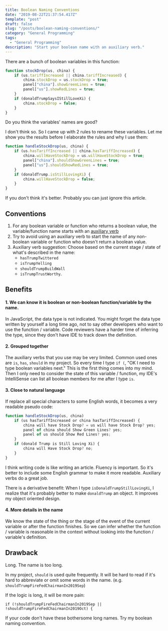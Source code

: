 ```yaml
---
title: Boolean Naming Conventions
date: "2019-08-22T21:37:54.417Z"
template: "post"
draft: false
slug: "/posts/boolean-naming-conventions/"
category: "General Programming"
tags:
  - "General Programming"
description: "Start your boolean name with an auxiliary verb."
---
```


There are a bunch of boolean variables in this function:
```js
function stockDrop(us, china) {
	if (us.tariffIncreased || china.tariffIncreased) {
		china.stockDrop = us.stockDrop = true;
		panel["china"].showGreenLines = true;
		panel["us"].showRedLines = true;
	}
	if (donaldTrumpSaysIStillLoveXi) {
		china.stockDrop = false;
	}
}
```
Do you think the variables' names are good?

I don't think so. So I came up with 2 rules to rename these variables. Let me show you the results before I elaborate the rules and why I use them:
```js
function handleStockDrop(us, china) {
	if (us.hasTariffIncreased || china.hasTariffIncreased) {
		china.willHaveStockDrop = us.willHaveStockDrop = true;
		panel["china"].shouldShowGreenLines = true;
		panel["us"].shouldShowRedLines = true;
	}
	if (donaldTrump.isStillLovingXi) {
		china.willHaveStockDrop = false;
	}
}
```

If you don't think it's better. Probably you can just ignore this article.

## Conventions
1. For any boolean variable or function who returns a boolean value, the variable/function name starts with an [auxiliary verb](https://en.wikipedia.org/wiki/Auxiliary_verb#List_of_auxiliaries_in_English)  
2. Try to avoid using an auxiliary verb to start the name of any non-boolean variable or function who doesn't return a boolean value.
3. Auxiliary verb suggestion:  Choose based on the current stage / state of what's described in the name: 
	- `hasTrumpTwittered`
	- `isTrumpYelling`
	- `shouldTrumpBuildWall`
	- `isTrumpTrustWorthy`.

## Benefits
#### 1. We can know it is boolean or non-boolean function/variable by the name.
In JavaScript, the data type is not indicated. You might forget the data type written by yourself a long time ago, not to say other developers who want to use the function / variable. Code reviewers have a harder time of inferring the type, since they don't have IDE to track down the definition.

#### 2. Grouped together
The auxiliary verbs that you use may be very limited. Common used ones are `is`, `has`, `should` in my project. So every time I type `if (`, "OK I need to type boolean variables next." This is the first thing comes into my mind. Then I only need to consider the state of this variable / function, my IDE's IntelliSense can list all boolean members for me after I type `is`.
#### 3. Close to natural language
If replace all special characters to some English words, it becomes a very readable pseudo code: 
```js
function handleStockDrop(us, china)
	if (us hasTariffIncreased or china hasTariffIncreased) {
		china will have Stock Drop? = us will have Stock Drop? yes;
		panel of china should Show Green Lines? yes;
		panel of us should Show Red Lines? yes;
	}
	if (donald Trump is Still Loving Xi) {
		china will Have Stock Drop? no;
	}
}
```
I think writing code is like writing an article. Fluency is important. So it's better to include some English grammar to make it more readable. Auxiliary verbs do a great job.

There is a derivative benefit: When I type `isDonaldTrumpStillLovingXi`, I realize that it's probably better to make  `donaldTrump` an object. It improves my object oriented design.

#### 4. More details in the name
We know the state of the thing or the stage of the event of the current variable or after the function finishes. So we can infer whether the function / variable is reasonable in the context without looking into the function / variable's definition.

## Drawback
Long. The name is too long.

In my project, `should` is used quite frequently. It will be hard to read if it's hard to abbreviate or omit some words in the name. (e.g. `shouldTrumpFireFedChairmanIn2019Sep`)

If the logic is long, it will be more pain:
```
if (!shouldTrumpFireFedChairmanIn2019Sep || !shouldTrumpFireFedChairmanIn2019Oct) {
```
If your code don't have these bothersome long names. Try my boolean naming convention.